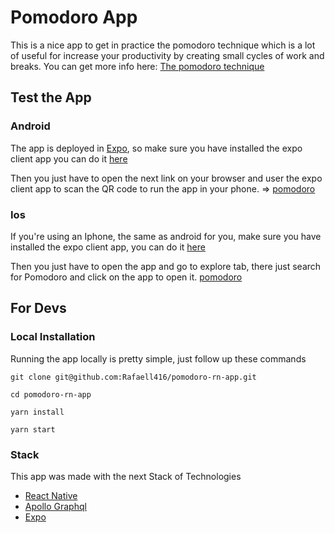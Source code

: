 # Pomodoro App

This is a nice app to get in practice the pomodoro technique which is a lot of useful for increase your productivity by creating small cycles of work and breaks. You can get more info here: [The pomodoro technique](https://en.wikipedia.org/wiki/Pomodoro_Technique)

## Test the App

### Android
The app is deployed in [Expo](https://expo.io), so make sure you have installed the expo client app
you can do it [here](https://play.google.com/store/apps/details?id=host.exp.exponent&hl=en)

Then you just have to open the next link on your browser and user the expo client app to scan the QR code to run the app in your phone.
=> [pomodoro](https://exp.host/@rafaell416/pomodoro)

### Ios
If you're using an Iphone, the same as android for you, make sure you have installed the expo client app, you can do it [here](https://itunes.apple.com/us/app/expo-client/id982107779?mt=8)

Then you just have to open the app and go to explore tab, there just search for Pomodoro and click on the app to open it.
[pomodoro](assets/screenshot.png)


## For Devs

### Local Installation

Running the app locally is pretty simple, just follow up these commands
```
git clone git@github.com:Rafaell416/pomodoro-rn-app.git

cd pomodoro-rn-app

yarn install

yarn start
```
### Stack

This app was made with the next Stack of Technologies

- [React Native](https://facebook.github.io/react-native/)
- [Apollo Graphql](https://www.apollographql.com/)
- [Expo](https://expo.io)
